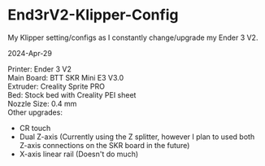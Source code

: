# End3rV2-Klipper-Config
My Klipper setting/configs as I constantly change/upgrade my Ender 3 V2.

2024-Apr-29  
  
Printer: Ender 3 V2  
Main Board: BTT SKR Mini E3 V3.0  
Extruder: Creality Sprite PRO  
Bed: Stock bed with Creality PEI sheet  
Nozzle Size: 0.4 mm  
Other upgrades:
- CR touch
- Dual Z-axis (Currently using the Z splitter, however I plan to used both Z-axis connections on the SKR board in the future)
- X-axis linear rail (Doesn't do much) 
